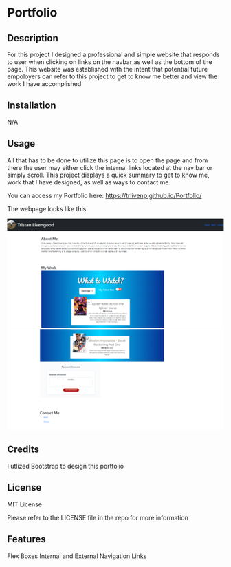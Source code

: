 # Portfolio

## Description
For this project I designed a professional and simple website that responds to user when clicking on links on the navbar as well as the bottom of the page. This website was established with the intent that potential future empoloyers can refer to this project to get to know me better and view the work I have accomplished

## Installation

N/A

## Usage

All that has to be done to utilize this page is to open the page and from there the user may either click the internal links located at the nav bar or simply scroll. This project displays a quick summary to get to know me, work that I have designed, as well as ways to contact me.

You can access my Portfolio here: https://trlivenp.github.io/Portfolio/

The webpage looks like this

![Landing Page of Webpage](/assets/images/PortfolioLandingpg.png)
![Botthomhalf of Webpage](/assets/images/BottomhalfofPort.png)

## Credits

I utlized Bootstrap to design this portfolio

## License

MIT License

Please refer to the LICENSE file in the repo for more information

## Features

Flex Boxes
Internal and External Navigation Links 
